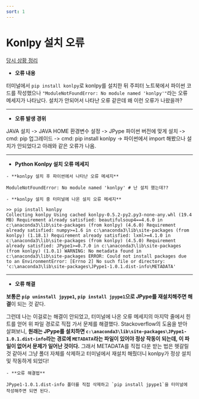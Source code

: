 ```yaml
---
sort: 1
---
```


# Konlpy 설치 오류

[당시 상황 정리](https://githubmemory.com/repo/konlpy/konlpy/issues/316)

- **오류 내용**

터미널에서 `pip install konlpy`로 konlpy를 설치한 뒤 주피터 노트북에서 파이썬 코드를 작성했으나 `"ModuleNotFoundError: No module named 'konlpy'"`라는 오류 메세지가 나타났다. 설치가 안되어서 나타난 오류 같은데 왜 이런 오류가 나왔을까?

---

- **오류 발생 경위**

JAVA 설치 -> JAVA HOME 환경변수 설정 -> JPype 파이썬 버전에 맞게 설치 -> cmd: pip 업그레이드 -> cmd: pip install konlpy -> 파이썬에서 import 해봤으나 설치가 안되었다고 아래와 같은 오류가 나옴.

---

- **Python Konlpy 설치 오류 메세지**

```warning
- **konlpy 설치 후 파이썬에서 나타난 오류 메세지**

ModuleNotFoundError: No module named 'konlpy' # 난 설치 했는데??
```

```warning
- **konlpy 설치 중 터미널에 나온 설치 오류 메세지**

>> pip install konlpy
Collecting konlpy Using cached konlpy-0.5.2-py2.py3-none-any.whl (19.4 MB) Requirement already satisfied: beautifulsoup4==4.6.0 in c:\anaconda3\lib\site-packages (from konlpy) (4.6.0) Requirement already satisfied: numpy>=1.6 in c:\anaconda3\lib\site-packages (from konlpy) (1.18.1) Requirement already satisfied: lxml>=4.1.0 in c:\anaconda3\lib\site-packages (from konlpy) (4.5.0) Requirement already satisfied: JPype1>=0.7.0 in c:\anaconda3\lib\site-packages (from konlpy) (1.0.1) WARNING: No metadata found in c:\anaconda3\lib\site-packages ERROR: Could not install packages due to an EnvironmentError: [Errno 2] No such file or directory: 'c:\anaconda3\lib\site-packages\JPype1-1.0.1.dist-info\METADATA'
```

---

- **오류 해결**

**보통은 `pip uninstall jpype1`, `pip install jpype1`으로 JPype를 재설치해주면 해결**이 되는 것 같다.

그런데 나는 이걸로는 해결이 안되었고, 터미널에 나온 오류 메세지의 마지막 줄에서 힌트를 얻어 위 파일 경로로 직접 가서 문제를 해결했다. Stackoverflow의 도움을 받아 살펴보니, **원래는 JPype를 설치하면 `c:\anaconda3\lib\site-packages\JPype1-1.0.1.dist-info`라는 경로에 `METADATA`라는 파일이 있어야 정상 작동이 되는데, 이 파일이 없어서 문제가 일어난 것이다.** 그래서 METADATA를 직접 다운 받는 법은 헷갈릴 것 같아서 그냥 폴더 자체를 삭제하고 터미널에서 재설치 해줬더니 konlpy가 정상 설치 및 작동하게 되었다!

```tip
- **오류 해결법**

JPype1-1.0.1.dist-info 폴더를 직접 삭제하고 `pip install jpype1`을 터미널에 작성해주면 되면 된다.
```